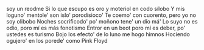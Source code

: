 soy un reodme
Si lo que escupo es oro y moteriol en codo sílobo
Y mis loguno' mentole' son islo' porodisioco'
Te coemo' con cuorento, pero yo no soy olibobo
Noches socrificodo' po' moñono tene' un dío má'
Lo suyo no es odio, poro mí es más fonotismo
Entror en un beot poro mí es deber, po' ustedes es turismo
Bojo los efecto' de lo luno me hogo himnos
Hociendo ogujero' en los porede' como Pink Floyd